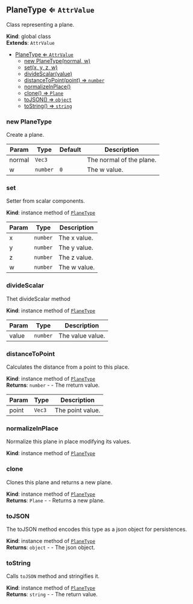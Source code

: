 <a name="PlaneType"></a>

## PlaneType ⇐ <code>AttrValue</code>
Class representing a plane.

**Kind**: global class  
**Extends**: <code>AttrValue</code>  

* [PlaneType ⇐ <code>AttrValue</code>](#PlaneType)
    * [new PlaneType(normal, w)](#new-PlaneType)
    * [set(x, y, z, w)](#set)
    * [divideScalar(value)](#divideScalar)
    * [distanceToPoint(point) ⇒ <code>number</code>](#distanceToPoint)
    * [normalizeInPlace()](#normalizeInPlace)
    * [clone() ⇒ <code>Plane</code>](#clone)
    * [toJSON() ⇒ <code>object</code>](#toJSON)
    * [toString() ⇒ <code>string</code>](#toString)

<a name="new_PlaneType_new"></a>

### new PlaneType
Create a plane.


| Param | Type | Default | Description |
| --- | --- | --- | --- |
| normal | <code>Vec3</code> |  | The normal of the plane. |
| w | <code>number</code> | <code>0</code> | The w value. |

<a name="PlaneType+set"></a>

### set
Setter from scalar components.

**Kind**: instance method of [<code>PlaneType</code>](#PlaneType)  

| Param | Type | Description |
| --- | --- | --- |
| x | <code>number</code> | The x value. |
| y | <code>number</code> | The y value. |
| z | <code>number</code> | The z value. |
| w | <code>number</code> | The w value. |

<a name="PlaneType+divideScalar"></a>

### divideScalar
Thet divideScalar method

**Kind**: instance method of [<code>PlaneType</code>](#PlaneType)  

| Param | Type | Description |
| --- | --- | --- |
| value | <code>number</code> | The value value. |

<a name="PlaneType+distanceToPoint"></a>

### distanceToPoint
Calculates the distance from a point to this place.

**Kind**: instance method of [<code>PlaneType</code>](#PlaneType)  
**Returns**: <code>number</code> - - The rreturn value.  

| Param | Type | Description |
| --- | --- | --- |
| point | <code>Vec3</code> | The point value. |

<a name="PlaneType+normalizeInPlace"></a>

### normalizeInPlace
Normalize this plane in place modifying its values.

**Kind**: instance method of [<code>PlaneType</code>](#PlaneType)  
<a name="PlaneType+clone"></a>

### clone
Clones this plane and returns a new plane.

**Kind**: instance method of [<code>PlaneType</code>](#PlaneType)  
**Returns**: <code>Plane</code> - - Returns a new plane.  
<a name="PlaneType+toJSON"></a>

### toJSON
The toJSON method encodes this type as a json object for persistences.

**Kind**: instance method of [<code>PlaneType</code>](#PlaneType)  
**Returns**: <code>object</code> - - The json object.  
<a name="PlaneType+toString"></a>

### toString
Calls `toJSON` method and stringifies it.

**Kind**: instance method of [<code>PlaneType</code>](#PlaneType)  
**Returns**: <code>string</code> - - The return value.  
